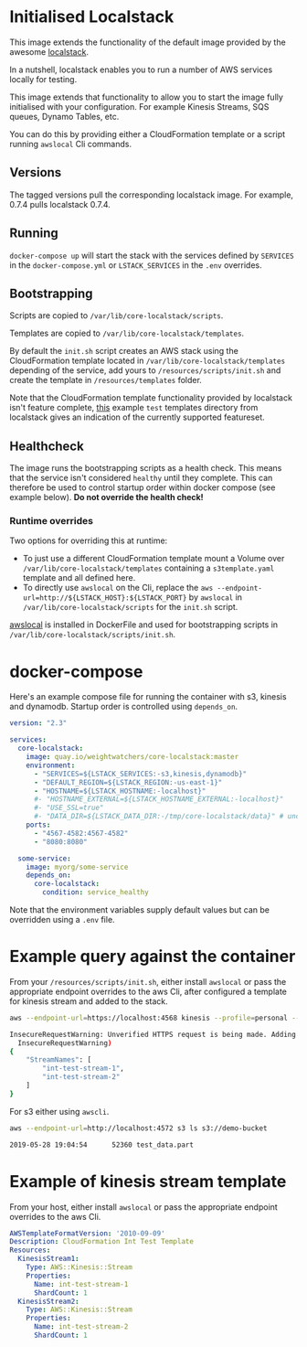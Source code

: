 # Initialised Localstack
This image extends the functionality of the default image provided by the awesome [localstack](https://github.com/localstack/localstack).

In a nutshell, localstack enables you to run a number of AWS services locally for testing.

This image extends that functionality to allow you to start the image fully initialised with your configuration. For example Kinesis Streams, SQS queues, Dynamo Tables, etc.

You can do this by providing either a CloudFormation template or a script running `awslocal` Cli commands.

## Versions
The tagged versions pull the corresponding localstack image. For example, 0.7.4 pulls localstack 0.7.4.

## Running
`docker-compose up` will start the stack with the services defined by `SERVICES` in the `docker-compose.yml` or `LSTACK_SERVICES` in the `.env` overrides.

## Bootstrapping
Scripts are copied to `/var/lib/core-localstack/scripts`.

Templates are copied to `/var/lib/core-localstack/templates`.

By default the `init.sh` script creates an AWS stack using the CloudFormation template located in `/var/lib/core-localstack/templates` depending of the service, add yours to `/resources/scripts/init.sh` and create the template in `/resources/templates` folder.

Note that the CloudFormation template functionality provided by localstack isn't feature complete, [this](https://github.com/localstack/localstack/tree/master/tests/integration/templates) example `test` templates directory from localstack gives an indication of the currently supported featureset.

## Healthcheck
The image runs the bootstrapping scripts as a health check. This means that the service isn't considered `healthy` until they complete. This can therefore be used to control startup order within docker compose (see example below). **Do not override the health check!**

### Runtime overrides
Two options for overriding this at runtime:
- To just use a different CloudFormation template mount a Volume over `/var/lib/core-localstack/templates` containing a `s3template.yaml` template and all defined here.
- To directly use `awslocal` on the Cli, replace the `aws --endpoint-url=http://${LSTACK_HOST}:${LSTACK_PORT}` by `awslocal` in `/var/lib/core-localstack/scripts` for the `init.sh` script.

[awslocal](https://github.com/localstack/awscli-local) is installed in DockerFile and used for bootstrapping scripts in `/var/lib/core-localstack/scripts/init.sh`.

# docker-compose
Here's an example compose file for running the container with s3, kinesis and dynamodb. Startup order is controlled using `depends_on`.

```yaml
version: "2.3"

services:
  core-localstack:
    image: quay.io/weightwatchers/core-localstack:master
    environment:
      - "SERVICES=${LSTACK_SERVICES:-s3,kinesis,dynamodb}"
      - "DEFAULT_REGION=${LSTACK_REGION:-us-east-1}"
      - "HOSTNAME=${LSTACK_HOSTNAME:-localhost}"
      #- "HOSTNAME_EXTERNAL=${LSTACK_HOSTNAME_EXTERNAL:-localhost}"
      #- "USE_SSL=true"
      #- "DATA_DIR=${LSTACK_DATA_DIR:-/tmp/core-localstack/data}" # uncomment if you want to persist data between runs 
    ports:
      - "4567-4582:4567-4582"
      - "8080:8080"

  some-service:
    image: myorg/some-service
    depends_on:
      core-localstack:
        condition: service_healthy
```

Note that the environment variables supply default values but can be overridden using a `.env` file.

# Example query against the container
From your `/resources/scripts/init.sh`, either install `awslocal` or pass the appropriate endpoint overrides to the aws Cli, after configured a template for kinesis stream and added to the stack.

```bash
aws --endpoint-url=https://localhost:4568 kinesis --profile=personal --no-verify-ssl list-streams                                                   

InsecureRequestWarning: Unverified HTTPS request is being made. Adding certificate verification is strongly advised. See: https://urllib3.readthedocs.org/en/latest/security.html
  InsecureRequestWarning)
{
    "StreamNames": [
        "int-test-stream-1",
        "int-test-stream-2"
    ]
}
```

For s3 either using `awscli`.

```bash
aws --endpoint-url=http://localhost:4572 s3 ls s3://demo-bucket

2019-05-28 19:04:54      52360 test_data.part
```

# Example of kinesis stream template
From your host, either install `awslocal` or pass the appropriate endpoint overrides to the aws Cli.

```yaml
AWSTemplateFormatVersion: '2010-09-09'
Description: CloudFormation Int Test Template
Resources:
  KinesisStream1:
    Type: AWS::Kinesis::Stream
    Properties:
      Name: int-test-stream-1
      ShardCount: 1
  KinesisStream2:
    Type: AWS::Kinesis::Stream
    Properties:
      Name: int-test-stream-2
      ShardCount: 1
```